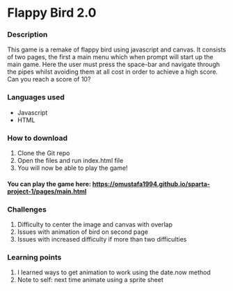 # Flappy Bird 2.0

### Description
This game is a remake of flappy bird using javascript and canvas. It consists of two pages, the first a main menu which when prompt will start up the main game. Here the user must press the space-bar and navigate through the pipes whilst avoiding them at all cost in order to achieve a high score. Can you reach a score of 10?

### Languages used
* Javascript
* HTML

### How to download
1. Clone the Git repo
2. Open the files and run index.html file
3. You will now be able to play the game!

#### You can play the game here: https://omustafa1994.github.io/sparta-project-1/pages/main.html

### Challenges 
1. Difficulty to center the image and canvas with overlap
2. Issues with animation of bird on second page
3. Issues with increased difficulty if more than two difficulties

### Learning points
1. I learned ways to get animation to work using the date.now method
2. Note to self: next time animate using a sprite sheet 
